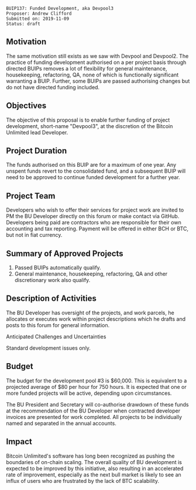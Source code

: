     BUIP137: Funded Development, aka Devpool3
    Proposer: Andrew Clifford
    Submitted on: 2019-11-09
    Status: draft

Motivation
----------

The same motivation still exists as we saw with Devpool and Devpool2.
The practice of funding development authorised on a per project basis
through directed BUIPs removes a lot of flexibility for general
maintenance, housekeeping, refactoring, QA, none of which is
functionally significant warranting a BUIP. Further, some BUIPs are
passed authorising changes but do not have directed funding included.

Objectives
----------

The objective of this proposal is to enable further funding of project
development, short-name "Devpool3", at the discretion of the Bitcoin
Unlimited lead Developer.

Project Duration
----------------

The funds authorised on this BUIP are for a maximum of one year. Any
unspent funds revert to the consolidated fund, and a subsequent BUIP
will need to be approved to continue funded development for a further
year.

Project Team
------------

Developers who wish to offer their services for project work are invited
to PM the BU Developer directly on this forum or make contact via
GitHub. Developers being paid are contractors who are responsible for
their own accounting and tax reporting. Payment will be offered in
either BCH or BTC, but not in fiat currency.

Summary of Approved Projects
----------------------------

1.  Passed BUIPs automatically qualify.
2.  General maintenance, housekeeping, refactoring, QA and other
    discretionary work also qualify.

Description of Activities
-------------------------

The BU Developer has oversight of the projects, and work parcels, he
allocates or executes work within project descriptions which he drafts
and posts to this forum for general information.

Anticipated Challenges and Uncertainties

Standard development issues only.

Budget
------

The budget for the development pool \#3 is $60,000. This is equivalent
to a projected average of $80 per hour for 750 hours. It is expected
that one or more funded projects will be active, depending upon
circumstances.

The BU President and Secretary will co-authorise drawdown of these funds
at the recommendation of the BU Developer when contracted developer
invoices are presented for work completed. All projects to be
individually named and separated in the annual accounts.

Impact
------

Bitcoin Unlimited's software has long been recognized as pushing the
boundaries of on-chain scaling. The overall quality of BU development is
expected to be improved by this initiative, also resulting in an
accelerated rate of improvement, especially as the next bull market is
likely to see an influx of users who are frustrated by the lack of BTC
scalability.
